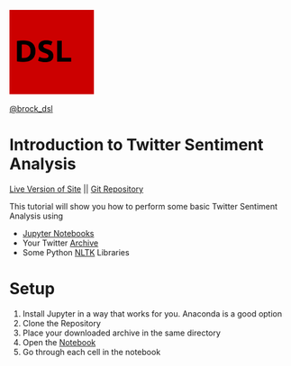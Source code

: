 ![DSL Logo](dsl_logo.png) 

[@brock_dsl](https://twitter.com/brock_dsl)

# Introduction to Twitter Sentiment Analysis

[Live Version of Site](https://brockdsl.github.io/intro_twitter_sentiment_analysis/)
 || [Git Repository](https://github.com/BrockDSL/intro_twitter_sentiment_analysis)

This tutorial will show you how to perform some basic Twitter Sentiment Analysis using
- [Jupyter Notebooks](https://jupyter.org/)
- Your Twitter [Archive](https://help.twitter.com/en/managing-your-account/how-to-download-your-twitter-archive)
- Some Python [NLTK](https://www.nltk.org/) Libraries

# Setup

1. Install Jupyter in a way that works for you. Anaconda is a good option
2. Clone the Repository
3. Place your downloaded archive in the same directory
4. Open the [Notebook](https://github.com/BrockDSL/intro_twitter_sentiment_analysis/blob/master/sentiment.ipynb)
5. Go through each cell in the notebook
